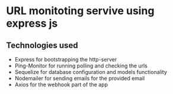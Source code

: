 ﻿# URL monitoting servive using express js
 
 ## Technologies used

- Express for bootstrapping the http-server
- Ping-Monitor for running polling and checking the urls
- Sequelize for database configuration and models functionality 
- Nodemailer for sending emails for the provided email 
- Axios for the webhook part of the app


